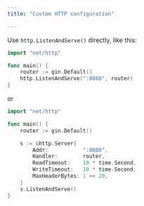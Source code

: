 ```yaml
---
title: "Custom HTTP configuration"

---
```


Use `http.ListenAndServe()` directly, like this:

```go
import "net/http"

func main() {
	router := gin.Default()
	http.ListenAndServe(":8080", router)
}
```
or

```go
import "net/http"

func main() {
	router := gin.Default()

	s := &http.Server{
		Addr:           ":8080",
		Handler:        router,
		ReadTimeout:    10 * time.Second,
		WriteTimeout:   10 * time.Second,
		MaxHeaderBytes: 1 << 20,
	}
	s.ListenAndServe()
}
```

